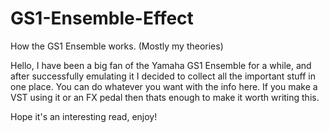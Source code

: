 # GS1-Ensemble-Effect
How the GS1 Ensemble works. (Mostly my theories)

Hello, I have been a big fan of the Yamaha GS1 Ensemble for a while, and after successfully emulating it
I decided to collect all the important stuff in one place. You can do whatever you want with the info here.
If you make a VST using it or an FX pedal then thats enough to make it worth writing this.

Hope it's an interesting read, enjoy!
